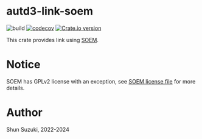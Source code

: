 # autd3-link-soem

![build](https://github.com/shinolab/autd3-link-soem/workflows/build/badge.svg)
[![codecov](https://codecov.io/gh/shinolab/autd3-link-soem/graph/badge.svg?precision=2)](https://codecov.io/gh/shinolab/autd3-link-soem)
[![Crate.io version](https://img.shields.io/crates/v/autd3-link-soem)](https://crates.io/crates/autd3-link-soem)

This crate provides link using [SOEM](https://github.com/OpenEtherCATsociety/SOEM).

# Notice

SOEM has GPLv2 license with an exception, see [SOEM license file](https://github.com/OpenEtherCATsociety/SOEM/blob/master/LICENSE) for more details.

# Author

Shun Suzuki, 2022-2024
